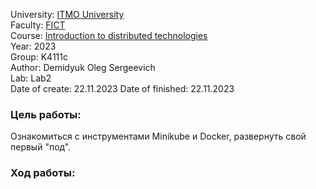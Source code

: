 University: [ITMO University](https://itmo.ru/ru/)  
Faculty: [FICT](https://fict.itmo.ru)    
Course: [Introduction to distributed technologies](https://github.com/itmo-ict-faculty/introduction-to-distributed-technologies)     
Year: 2023  
Group: K4111c  
Author: Demidyuk Oleg Sergeevich  
Lab: Lab2  
Date of create: 22.11.2023 
Date of finished: 22.11.2023

### Цель работы:

Ознакомиться с инструментами Minikube и Docker, развернуть свой первый "под".

### Ход работы:
